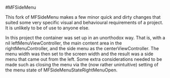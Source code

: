 #MFSideMenu

This fork of MFSideMenu makes a few minor quick and dirty changes that suited some very specific visual and behavioural requirements of a project. It is unlikely to be of use to anyone else.

In this project the container was set up in an unorthodox way. That is, with a nil leftMenuViewController, the main content area in the rightMenuController, and the side menu as the centerViewController. The menu width was then set to the screen width and the result was a side menu that came out from the left. Some extra considerations needed to be made such as closing the menu via the (now rather unintuitive) setting of the menu state of MFSideMenuStateRightMenuOpen.

